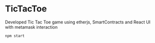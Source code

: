 # TicTacToe
Developed Tic Tac Toe game using etherjs, SmartContracts and React UI with metamask interaction

 `npm start`
